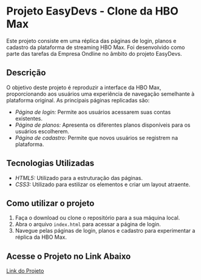 # Projeto EasyDevs - Clone da HBO Max

Este projeto consiste em uma réplica das páginas de login, planos e cadastro da plataforma de streaming HBO Max. Foi desenvolvido como parte das tarefas da Empresa Ondline no âmbito do projeto EasyDevs.

## Descrição

O objetivo deste projeto é reproduzir a interface da HBO Max, proporcionando aos usuários uma experiência de navegação semelhante à plataforma original. As principais páginas replicadas são:

- *Página de login:* Permite aos usuários acessarem suas contas existentes.
- *Página de planos:* Apresenta os diferentes planos disponíveis para os usuários escolherem.
- *Página de cadastro:* Permite que novos usuários se registrem na plataforma.

## Tecnologias Utilizadas

- *HTML5:* Utilizado para a estruturação das páginas.
- *CSS3:* Utilizado para estilizar os elementos e criar um layout atraente.

## Como utilizar o projeto

1. Faça o download ou clone o repositório para a sua máquina local.
2. Abra o arquivo `index.html` para acessar a página de login.
3. Navegue pelas páginas de login, planos e cadastro para experimentar a réplica da HBO Max.

## Acesse o Projeto no Link Abaixo

[Link do Projeto](https://talytaduartte.github.io/HBO/)
